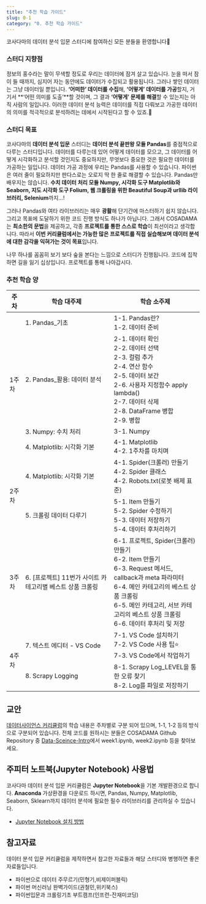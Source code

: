 ```yaml
---
title: "추천 학습 가이드"
slug: 0-1
category: "0. 추천 학습 가이드"
---
```


코사다마의 데이터 분석 입문 스터디에 참여하신 모든 분들을 환영합니다🙌


### 스터디 지향점

정보의 홍수라는 말이 무색할 정도로 우리는 데이터에 잠겨 살고 있습니다. 눈을 떠서 잠이 들 때까지, 심지어 자는 동안에도 데이터가 수집되고 활용됩니다. 그러나 쌓인 데이터는 그냥 데이터일 뿐입니다. **‘어떠한’ 데이터를 수집**해, **‘어떻게’ 데이터를 가공**할지, 거기서 **‘어떤 의미를 도출’**할 것이며, 그 결과 **‘어떻게’ 문제를 해결**할 수 있는지는 아직 사람의 일입니다.  이러한 데이터 분석 능력은 데이터를 직접 다뤄보고 가공한 데이터의 의미를 적극적으로 분석하려는 데에서 시작된다고 할 수 있죠.🙂

### 스터디 목표

코사다마의 **데이터 분석 입문** 스터디는 **데이터 분석 끝판왕 모듈 Pandas**를 중점적으로 다루는 스터디입니다. 데이터를 다루는데 있어 어떻게 데이터를 모으고, 그 데이터를 어떻게 시각화하고 분석할 것인지도 중요하지만, 무엇보다 중요한 것은 필요한 데이터를 가공하는 일입니다. 데이터 가공 과정에 우리는 Pandas를 사용할 수 있습니다. 파이썬은 여러 줄이 필요하지만 판다스로는 오로지 딱 한 줄로 해결할 수 있습니다. Pandas만 배우지는 않습니다. **수치 데이터 처리 모듈 Numpy, 시각화 도구 Matplotlib와 Seaborn, 지도 시각화 도구 Folium, 웹 크롤링을 위한 Beautiful Soup과 urllib 라이브러리, Selenium**까지…! 

그러나 Pandas와 여타 라이브러리는 매우 **광활**해 단기간에 마스터하기 쉽지 않습니다. 그리고 목표에 도달하기 위한 코드 진행 방식도 하나가 아닙니다. 그래서 COSADAMA는 **최소한의 문법**을 제공하고, 각종 **프로젝트를 통한 스스로 학습**이 최선이라고 생각합니다. 따라서 **이번 커리큘럼에서는 가능한 많은 프로젝트를 직접 실습해보며 데이터 분석에 대한 감각을 익혀가는 것이 목표**입니다.

나무 하나를 꼼꼼히 보기 보다 숲을 본다는 느낌으로 스터디가 진행됩니다. 코드에 집착하면 길을 잃기 십상입니다. 프로젝트를 통해 나아갑시다. 


### 추천 학습 양
<table> 
<thead> 
<tr>  
<th>주차</th> 
<th>학습 대주제</th>  
<th>학습 소주제</th>  
</tr>  
</thead> 
<tbody>  
<tr> 
<td rowspan=4>1주차</td>  
<td>1. Pandas_기초</td> 
<td> 
1-1. Pandas란?<br> 
1-2. 데이터 준비<br>
</td> 
</tr> 
<tr> 
<td>2. Pandas_활용: 데이터 분석</td> 
<td> 
2-1. 데이터 확인<br> 
2-2. 데이터 선택<br>
2-3. 컬럼 추가<br>
2-4. 연산 함수<br>
2-5. 데이터 보간<br>
2-6. 사용자 지정함수 apply lambda()<br>
2-7. 데이터 삭제<br>
2-8. DataFrame 병합<br>
2-9. 병합<br>
</td>
</tr>   
<td>3. Numpy: 수치 처리</td> 
<td> 
3-1. Numpy<br> 
</td>     
<tr>  
<td>4. Matplotlib: 시각화 기본</td> 
<td> 
4-1. Matplotlib<br> 
4-2. 1주차를 마치며<br>
</td>
</tr>   
<td rowspan=2>2주차</td> 
<td>4. Matplotlib: 시각화 기본</td> 
<td> 
4-1. Spider(크롤러) 만들기<br>
4-2. Spider 클래스<br> 
4-2. Robots.txt(로봇 배제 표준)<br>
</td>
</tr>  
<tr>  
<td>5. 크롤링 데이터 다루기</td>
<td> 
5-1. Item 만들기<br> 
5-2. Spider 수정하기<br>
5-3. 데이터 저장하기<br>
5-4. 데이터 후처리하기<br>
</td>
</tr>  
<tr>  
<td rowspan=1>3주차</td> 
<td>6. [프로젝트] 11번가 사이트 카테고리별 베스트 상품 크롤링</td> 
<td> 
6-1. 프로젝트, Spider(크롤러) 만들기<br> 
6-2. Item 만들기 <br>
6-3. Request 메서드, callback과 meta 파라미터 <br>
6-4. 메인 카테고리의 베스트 상품 크롤링 <br> 
6-5. 메인 카테고리, 서브 카테고리의 베스트 상품 크롤링<br>
6-6. 데이터 후처리 및 저장
</td>
</tr>  
<tr>  
<td rowspan=2>4주차</td> 
<td>7. 텍스트 에디터 - VS Code</td> 
<td> 
7-1. VS Code 설치하기<br> 
7-2. VS Code 사용 팁⭐ <br>
7-3. VS Code에서 작업하기 <br>
</td>
</tr>  
<tr>  
<td>8. Scrapy Logging</td>
<td> 
8-1. Scrapy Log_LEVEL을 통한 오류 찾기 <br> 
8-2. Log를 파일로 저장하기 <br>
</td>
</tr>  
</tbody> 
</table>

## 교안

[데이터사이언스 커리큘럼](https://curriculum.cosadama.com/intro-ds/1-1)의 학습 내용은 주차별로 구분 되어 있으며, 1-1, 1-2 등의 방식으로 구분되어 있습니다. 전체 코드를 원하시는 분들은 COSADAMA Github Repository 중 [Data-Sceince-Intro](https://github.com/Team-COSADAMA/Data-Science-Intro)에서 week1.ipynb, week2.ipynb 등을 찾아보세요.


## 주피터 노트북(Jupyter Notebook) 사용법

코사다마 데이터 분석 입문 커리큘럼은 **Jupyter Notebook**을 기본 개발환경으로 합니다. **Anaconda** 가상환경을 다운로드 하시면, Pandas, Numpy, Matplotlib, Seaborn, Sklearn까지 데이터 분석에 필요한 필수 라이브러리를 관리하실 수 있습니다.

- [Jupyter Notebook 설치 방법](https://www.notion.so/04fddaae69de46af96dd5c18f05fbfd2)

  

## 참고자료

데이터 분석 입문 커리큘럼을 제작하면서 참고한 자료들과 해당 스터디와 병행하면 좋은 자료들입니다.

- 파이썬으로 데이터 주무르기(민형기,비제이퍼블릭)
- 파이썬 머신러닝 완벽가이드(권철민,위키북스)
- 파이썬입문과 크롤링기초 부트캠프(인프런-잔재미코딩)
